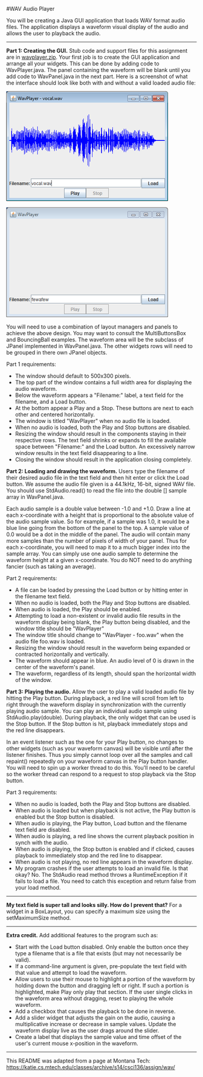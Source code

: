#WAV Audio Player  

You will be creating a Java GUI application that loads WAV format audio files. The application displays a waveform visual display of the audio and allows the user to playback the audio.	  

---

**Part 1: Creating the GUI.** Stub code and support files for this assignment are in [wavplayer.zip](wavplayer.zip). Your first job is to create the GUI application and arrange all your widgets. This can be done by adding code to WavPlayer.java. The panel containing the waveform will be blank until you add code to WavPanel.java in the next part. Here is a screenshot of what the interface should look like both with and without a valid loaded audio file:  

![wav_valid.png](wav_valid.png)

![wav_invalid.png](wav_invalid.png)

You will need to use a combination of layout managers and panels to achieve the above design. You may want to consult the MultiButtonsBox and BouncingBall examples. The waveform area will be the subclass of JPanel implemented in WavPanel.java. The other widgets rows will need to be grouped in there own JPanel objects.  

Part 1 requirements:  
* The window should default to 500x300 pixels.  
* The top part of the window contains a full width area for displaying the audio waveform.  
* Below the waveform appears a "Filename:" label, a text field for the filename, and a Load button.  
* At the bottom appear a Play and a Stop. These buttons are next to each other and centered horizontally.  
* The window is titled "WavPlayer" when no audio file is loaded.  
* When no audio is loaded, both the Play and Stop buttons are disabled.  
* Resizing the window should result in the components staying in their respective rows. The text field shrinks or expands to fill the available space between "Filename:" and the Load button. An excessively narrow window results in the text field disappearing to a line.  
* Closing the window should result in the application closing completely.  

**Part 2: Loading and drawing the waveform.** Users type the filename of their desired audio file in the text field and then hit enter or click the Load button. We assume the audio file given is a 44.1kHz, 16-bit, signed WAV file. You should use StdAudio.read() to read the file into the double [] sample array in WavPanel.java.  

Each audio sample is a double value between -1.0 and +1.0. Draw a line at each x-coordinate with a height that is proportional to the absolute value of the audio sample value. So for example, if a sample was 1.0, it would be a blue line going from the bottom of the panel to the top. A sample value of 0.0 would be a dot in the middle of the panel. The audio will contain many more samples than the number of pixels of width of your panel. Thus for each x-coordinate, you will need to map it to a much bigger index into the sample array. You can simply use one audio sample to determine the waveform height at a given x-coordinate. You do NOT need to do anything fancier (such as taking an average).  

Part 2 requirements:  

* A file can be loaded by pressing the Load button or by hitting enter in the filename text field.  
* When no audio is loaded, both the Play and Stop buttons are disabled.  
* When audio is loaded, the Play should be enabled.  
* Attempting to load a non-existent or invalid audio file results in the waveform display being blank, the Play button being disabled, and the window title should be "WavPlayer"  
* The window title should change to "WavPlayer - foo.wav" when the audio file foo.wav is loaded.  
* Resizing the window should result in the waveform being expanded or contracted horizontally and vertically.  
* The waveform should appear in blue. An audio level of 0 is drawn in the center of the waveform's panel.  
* The waveform, regardless of its length, should span the horizontal width of the window.  

**Part 3: Playing the audio.** Allow the user to play a valid loaded audio file by hitting the Play button. During playback, a red line will scroll from left to right through the waveform display in synchronization with the currently playing audio sample. You can play an individual audio sample using StdAudio.play(double). During playback, the only widget that can be used is the Stop button. If the Stop button is hit, playback immediately stops and the red line disappears.  

In an event listener such as the one for your Play button, no changes to other widgets (such as your waveform canvas) will be visible until after the listener finishes. Thus you simply cannot loop over all the samples and call repaint() repeatedly on your waveform canvas in the Play button handler. You will need to spin up a worker thread to do this. You'll need to be careful so the worker thread can respond to a request to stop playback via the Stop button.  

Part 3 requirements:

* When no audio is loaded, both the Play and Stop buttons are disabled.  
* When audio is loaded but when playback is not active, the Play button is enabled but the Stop button is disabled.  
* When audio is playing, the Play button, Load button and the filename text field are disabled.  
* When audio is playing, a red line shows the current playback position in synch with the audio.  
* When audio is playing, the Stop button is enabled and if clicked, causes playback to immediately stop and the red line to disappear.  
* When audio is not playing, no red line appears in the waveform display.  
* My program crashes if the user attempts to load an invalid file. Is that okay? No. The StdAudio read method throws a RuntimeException if it fails to load a file. You need to catch this exception and return false from your load method.  

---

**My text field is super tall and looks silly. How do I prevent that?** For a widget in a BoxLayout, you can specify a maximum size using the setMaximumSize method.  

---

**Extra credit.** Add additional features to the program such as:  

* Start with the Load button disabled. Only enable the button once they type a filename that is a file that exists (but may not necessarily be valid).  
* If a command-line argument is given, pre-populate the text field with that value and attempt to load the waveform.  
* Allow users to use their mouse to highlight a portion of the waveform by holding down the button and dragging left or right. If such a portion is highlighted, make Play only play that section. If the user single clicks in the waveform area without dragging, reset to playing the whole waveform.  
* Add a checkbox that causes the playback to be done in reverse.  
* Add a slider widget that adjusts the gain on the audio, causing a multiplicative increase or decrease in sample values. Update the waveform display live as the user drags around the slider.  
* Create a label that displays the sample value and time offset of the user's current mouse x-position in the waveform.  

---

This README was adapted from a page at Montana Tech: https://katie.cs.mtech.edu/classes/archive/s14/csci136/assign/wav/  
